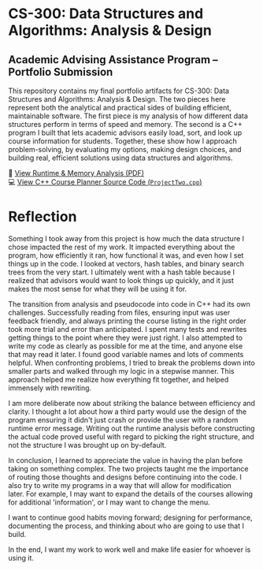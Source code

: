 # CS-300: Data Structures and Algorithms: Analysis & Design

## Academic Advising Assistance Program – Portfolio Submission

This repository contains my final portfolio artifacts for CS-300: Data Structures and Algorithms: Analysis & Design. The two pieces here represent both the analytical and practical sides of building efficient, maintainable software. The first piece is my analysis of how different data structures perform in terms of speed and memory. The second is a C++ program I built that lets academic advisors easily load, sort, and look up course information for students. Together, these show how I approach problem-solving, by evaluating my options, making design choices, and building real, efficient solutions using data structures and algorithms.

📄 [View Runtime & Memory Analysis (PDF)](Runtime_Analysis.docx.pdf)  
💻 [View C++ Course Planner Source Code (`ProjectTwo.cpp`)](ProjectTwo.cpp)

# Reflection

Something I took away from this project is how much the data structure I chose impacted the rest of my work. It impacted everything about the program, how efficiently it ran, how functional it was, and even how I set things up in the code. I looked at vectors, hash tables, and binary search trees from the very start. I ultimately went with a hash table because I realized that advisors would want to look things up quickly, and it just makes the most sense for what they will be using it for.

The transition from analysis and pseudocode into code in C++ had its own challenges. Successfully reading from files, ensuring input was user feedback friendly, and always printing the course listing in the right order took more trial and error than anticipated. I spent many tests and rewrites getting things to the point where they were just right. I also attempted to write my code as clearly as possible for me at the time, and anyone else that may read it later. I found good variable names and lots of comments helpful. When confronting problems, I tried to break the problems down into smaller parts and walked through my logic in a stepwise manner. This approach helped me realize how everything fit together, and helped immensely with rewriting.

I am more deliberate now about striking the balance between efficiency and clarity. I thought a lot about how a third party would use the design of the program ensuring it didn't just crash or provide the user with a random runtime error message. Writing out the runtime analysis before constructing the actual code proved useful with regard to picking the right structure, and not the structure I was brought up on by-default. 

In conclusion, I learned to appreciate the value in having the plan before taking on something complex. The two projects taught me the importance of routing those thoughts and designs before continuing into the code. I also try to write my programs in a way that will allow for modification later. For example, I may want to expand the details of the courses allowing for additional 'information', or I may want to change the menu.

I want to continue good habits moving forward; designing for performance, documenting the process, and thinking about who are going to use that I build. 

In the end, I want my work to work well and make life easier for whoever is using it.
